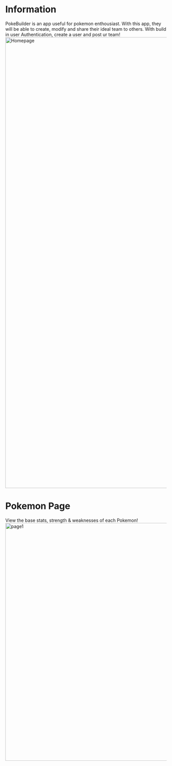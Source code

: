 # Information

PokeBuilder is an app useful for pokemon enthousiast. With this app, they will be able to create, modify and share their ideal team to others.
With build in user Authentication, create a user and post ur team!
<img width="1409" alt="Homepage" src="https://user-images.githubusercontent.com/89917308/165580823-1cc519bb-91d2-4515-bd05-b68a17589ff6.PNG">


# Pokemon Page
View the base stats, strength & weaknesses of each Pokemon!
<img width="743" alt="page1" src="https://user-images.githubusercontent.com/89917308/168649313-86a0d9d1-1a9f-4a28-b901-3a126852d3d9.PNG">
